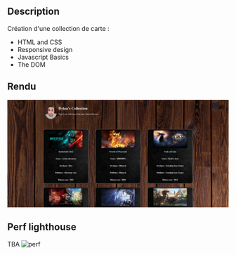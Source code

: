 ## Description

Création d'une collection de carte : 
- HTML and CSS
- Responsive design
- Javascript Basics
- The DOM



## Rendu


![Rendu](images/capture.png)

## Perf lighthouse 

TBA 
![perf](image/perf.png)
